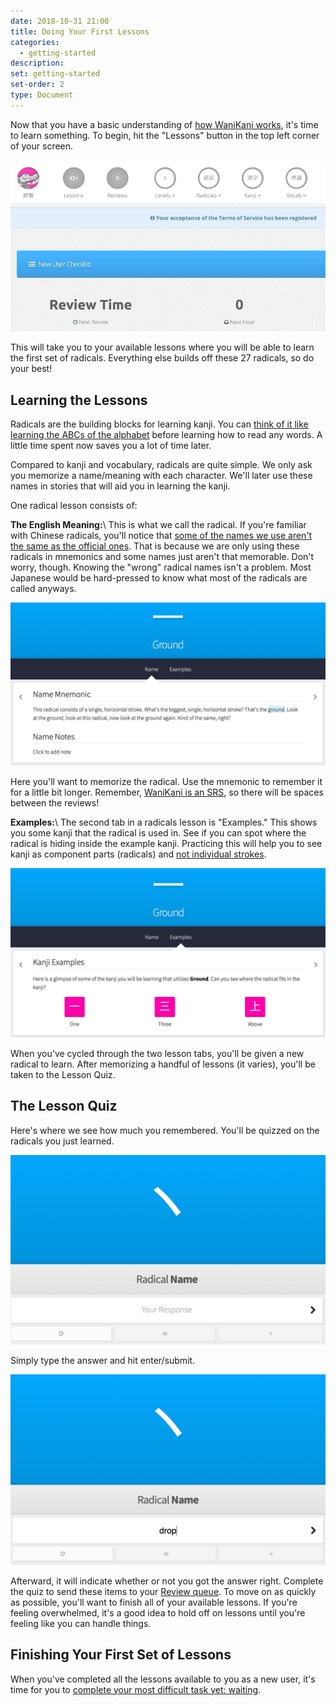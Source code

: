 ```yaml
---
date: 2018-10-31 21:00
title: Doing Your First Lessons
categories:
  - getting-started
description:
set: getting-started
set-order: 2
type: Document
---
```


Now that you have a basic understanding of [how WaniKani works](#), it's time to learn something. To begin, hit the "Lessons" button in the top left corner of your screen.

![WaniKani lessons button](/images/lessons-button-sq.gif)

This will take you to your available lessons where you will be able to learn the first set of radicals. Everything else builds off these 27 radicals, so do your best!

## Learning the Lessons

Radicals are the building blocks for learning kanji. You can [think of it like learning the ABCs of the alphabet](#) before learning how to read any words. A little time spent now saves you a lot of time later.

Compared to kanji and vocabulary, radicals are quite simple. We only ask you memorize a name/meaning with each character. We'll later use these names in stories that will aid you in learning the kanji.

One radical lesson consists of:

**The English Meaning:**\\
This is what we call the radical. If you're familiar with Chinese radicals, you'll notice that [some of the names we use aren't the same as the official ones](#). That is because we are only using these radicals in mnemonics and some names just aren't that memorable. Don't worry, though. Knowing the "wrong" radical names isn't a problem. Most Japanese would be hard-pressed to know what most of the radicals are called anyways.

![WaniKani Lesson Name](/images/lesson-radical-meaning.jpg)

Here you'll want to memorize the radical. Use the mnemonic to remember it for a little bit longer. Remember, [WaniKani is an SRS](#), so there will be spaces between the reviews!

**Examples:**\\
The second tab in a radicals lesson is "Examples." This shows you some kanji that the radical is used in. See if you can spot where the radical is hiding inside the example kanji. Practicing this will help you to see kanji as component parts (radicals) and [not individual strokes](#).

![WaniKani Lesson Name](/images/lesson-radical-examples.jpg)

When you've cycled through the two lesson tabs, you'll be given a new radical to learn. After memorizing a handful of lessons (it varies), you'll be taken to the Lesson Quiz.

## The Lesson Quiz

Here's where we see how much you remembered. You'll be quizzed on the radicals you just learned.

![WaniKani Lesson Name](/images/lesson-quiz-radical-empty.jpg)

Simply type the answer and hit enter/submit.

![WaniKani Lesson Name](/images/lesson-quiz-radical-filled.jpg)

Afterward, it will indicate whether or not you got the answer right. Complete the quiz to send these items to your [Review queue](#). To move on as quickly as possible, you'll want to finish all of your available lessons. If you're feeling overwhelmed, it's a good idea to hold off on lessons until you're feeling like you can handle things.

## Finishing Your First Set of Lessons

When you've completed all the lessons available to you as a new user, it's time for you to [complete your most difficult task yet: waiting](/1.%20getting%20started/waiting-for-reviews/).
